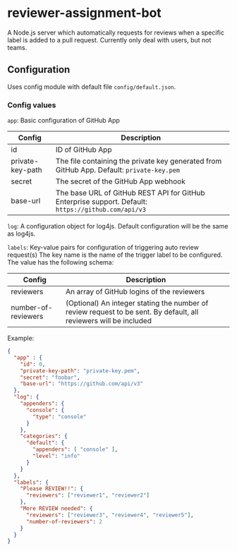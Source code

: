 # reviewer-assignment-bot

A Node.js server which automatically requests for reviews when a specific label is added to a pull request.
Currently only deal with users, but not teams.

## Configuration
Uses config module with default file `config/default.json`.

### Config values
`app`: Basic configuration of GitHub App

Config | Description
----- | -----
id | ID of GitHub App
private-key-path | The file containing the private key generated from GitHub App. Default: `private-key.pem`
secret | The secret of the GitHub App webhook
base-url | The base URL of GitHub REST API for GitHub Enterprise support. Default: `https://github.com/api/v3`

`log`: A configuration object for log4js. Default configuration will be the same as log4js.

`labels`: Key-value pairs for configuration of triggering auto review request(s)
The key name is the name of the trigger label to be configured.
The value has the following schema:

Config | Description
----- | -----
reviewers | An array of GitHub logins of the reviewers
number-of-reviewers | (Optional) An integer stating the number of review request to be sent. By default, all reviewers will be included

Example:
```json
{
  "app" : {
    "id": 0,
    "private-key-path": "private-key.pem",
    "secret": "foobar",
    "base-url": "https://github.com/api/v3"
  },
  "log": {
    "appenders": {
      "console": {
        "type": "console"
      }
    },
    "categories": {
      "default": {
        "appenders": [ "console" ],
        "level": "info"
      }
    }
  },
  "labels": {
    "Please REVIEW!!": {
      "reviewers": ["reviewer1", "reviewer2"]
    },
    "More REVIEW needed": {
      "reviewers": ["reviewer3", "reviewer4", "reviewer5"],
      "number-of-reviewers": 2
    }
  }
}
```
